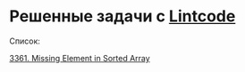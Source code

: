 # Решенные задачи с [Lintcode](https://www.lintcode.com)

Список:

[3361. Missing Element in Sorted Array](./3361/README.MD)
